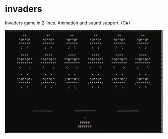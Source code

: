 # invaders

Invaders game in 2 lines. Animation and ~~sound~~ support. (C#)

![Invaders](https://github.com/mynameco/invaders/blob/main/Invaders.webp?raw=true)
